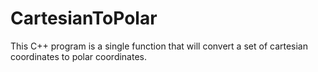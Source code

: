 # CartesianToPolar
This C++ program is a single function that will convert a set of cartesian coordinates to polar coordinates. 
